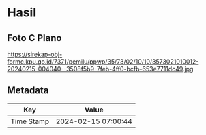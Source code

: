 # Hasil

## Foto C Plano

https://sirekap-obj-formc.kpu.go.id/7371/pemilu/ppwp/35/73/02/10/10/3573021010012-20240215-004040--3508f5b9-7feb-4ff0-bcfb-653e7711dc49.jpg


## Metadata

| Key        | Value               |
| ---------- | ------------------- |
| Time Stamp | 2024-02-15 07:00:44 |




